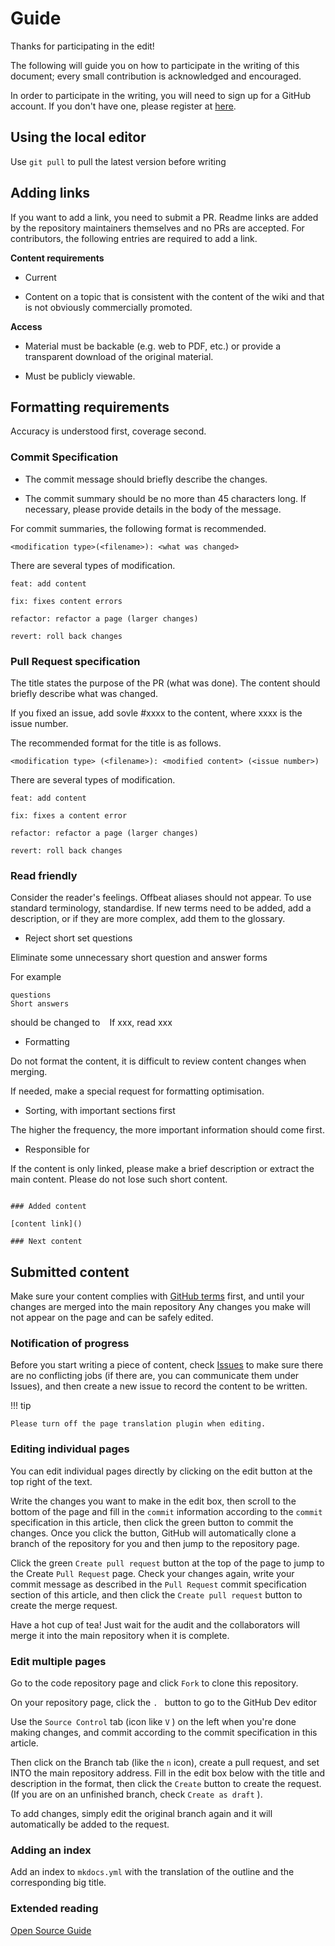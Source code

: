 # Guide

Thanks for participating in the edit!

The following will guide you on how to participate in the writing of this document; every small contribution is acknowledged and encouraged.

In order to participate in the writing, you will need to sign up for a GitHub account. If you don't have one, please register at [here](https://github.com/signup).

## Using the local editor

Use `git pull` to pull the latest version before writing

## Adding links

If you want to add a link, you need to submit a PR. Readme links are added by the repository maintainers themselves and no PRs are accepted.
For contributors, the following entries are required to add a link.

**Content requirements**

* Current

* Content on a topic that is consistent with the content of the wiki and that is not obviously commercially promoted.

**Access**

* Material must be backable (e.g. web to PDF, etc.) or provide a transparent download of the original material.

* Must be publicly viewable.

## Formatting requirements

Accuracy is understood first, coverage second.

### Commit Specification

* The commit message should briefly describe the changes.

* The commit summary should be no more than 45 characters long. If necessary, please provide details in the body of the message.

For commit summaries, the following format is recommended.

```
<modification type>(<filename>): <what was changed>
```

There are several types of modification.

    feat: add content

    fix: fixes content errors

    refactor: refactor a page (larger changes)

    revert: roll back changes

### Pull Request specification

The title states the purpose of the PR (what was done). The content should briefly describe what was changed.

If you fixed an issue, add sovle #xxxx to the content, where xxxx is the issue number.

The recommended format for the title is as follows.

```
<modification type> (<filename>): <modified content> (<issue number>)
```

There are several types of modification.

    feat: add content

    fix: fixes a content error

    refactor: refactor a page (larger changes)

    revert: roll back changes

### Read friendly

Consider the reader's feelings. Offbeat aliases should not appear. To use standard terminology, standardise. If new terms need to be added, add a description, or if they are more complex, add them to the glossary.

* Reject short set questions

Eliminate some unnecessary short question and answer forms

For example

```
questions
Short answers
```

should be changed to ` ` If xxx, read xxx ` `

* Formatting

Do not format the content, it is difficult to review content changes when merging.

If needed, make a special request for formatting optimisation.

* Sorting, with important sections first

The higher the frequency, the more important information should come first.

* Responsible for

If the content is only linked, please make a brief description or extract the main content. Please do not lose such short content.

```

### Added content

[content link]()

### Next content

```

## Submitted content

Make sure your content complies with [GitHub terms](https://docs.github.com/en/site-policy/acceptable-use-policies/github-acceptable-use-policies) first, and until your changes are merged into the main repository Any changes you make will not appear on the page and can be safely edited.

### Notification of progress

Before you start writing a piece of content, check [Issues](https://github.com/sudoskys/StableDiffusionBook/issues) to make sure there are no conflicting jobs (if there are, you can communicate them under Issues), and then create a new issue to record the content to be written.

!!! tip

    Please turn off the page translation plugin when editing.

### Editing individual pages

You can edit individual pages directly by clicking on the edit button at the top right of the text.

Write the changes you want to make in the edit box, then scroll to the bottom of the page and fill in the `commit` information according to the `commit` specification in this article, then click the green button to commit the changes. Once you click the button, GitHub will automatically clone a branch of the repository for you and then jump to the repository page.

Click the green `Create pull request` button at the top of the page to jump to the Create `Pull Request` page. Check your changes again, write your commit message as described in the `Pull Request` commit specification section of this article, and then click the `Create pull request` button to create the merge request.

Have a hot cup of tea! Just wait for the audit and the collaborators will merge it into the main repository when it is complete.

### Edit multiple pages

Go to the code repository page and click `Fork` to clone this repository.

On your repository page, click the `. ` button to go to the GitHub Dev editor

Use the `Source Control` tab (icon like `V` ) on the left when you're done making changes, and commit according to the commit specification in this article.

Then click on the Branch tab (like the `n` icon), create a pull request, and set INTO the main repository address. Fill in the edit box below with the title and description in the format, then click the `Create` button to create the request. (If you are on an unfinished branch, check `Create as draft` ).

To add changes, simply edit the original branch again and it will automatically be added to the request.

### Adding an index

Add an index to `mkdocs.yml` with the translation of the outline and the corresponding big title.

### Extended reading

[Open Source Guide](https://opensource.guide/zh-hans/)
